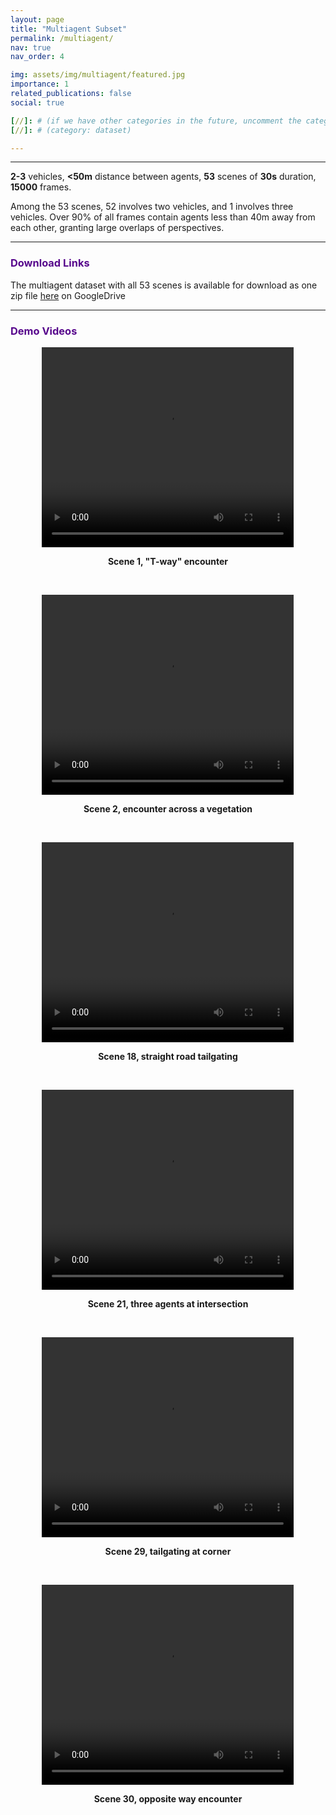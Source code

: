 ```yaml
---
layout: page
title: "Multiagent Subset"
permalink: /multiagent/
nav: true
nav_order: 4

img: assets/img/multiagent/featured.jpg
importance: 1
related_publications: false
social: true

[//]: # (if we have other categories in the future, uncomment the category bellow. Change "enable_project_categories" to true in config.yml as well)
[//]: # (category: dataset)

---
```


---
**2-3** vehicles, **<50m** distance between agents, **53** scenes of **30s** duration, **15000** frames.

Among the 53 scenes, 52 involves two vehicles, and 1 involves three vehicles. 
Over 90% of all frames contain agents less than 40m away from each other, granting large overlaps of perspectives.

---
### <span style="font-weight: bold; color:#57068c">Download Links</span>

The multiagent dataset with all 53 scenes is available for download as one zip file [here](https://drive.google.com/drive/folders/10aA0mcsXqNKnt1Mr8jYex8C_zzHng3Ia?usp=sharing) on GoogleDrive

---

### <span style="font-weight: bold; color:#57068c">Demo Videos</span>
<p style="text-align: center;">
<video width="80%" height="320" preload="auto" controls>
  <source src="/MARS/assets/img/multiagent/videos/1.mp4" type="video/webm">
</video>

<p style="text-align: center;">
    <span style="font-weight: bold;">Scene 1, "T-way" encounter</span>
</p>
<br/>

<p style="text-align: center;">
    <video width="80%" height="320" preload="auto" controls>
      <source src="/MARS/assets/img/multiagent/videos/2.mp4" type="video/webm">
    </video>
</p>

<p style="text-align: center;">
    <span style="font-weight: bold;">Scene 2, encounter across a vegetation</span>
</p>
<br/>

<p style="text-align: center;">
    <video width="80%" height="320" preload="auto" controls>
      <source src="/MARS/assets/img/multiagent/videos/18.mp4" type="video/webm">
    </video>
</p>

<p style="text-align: center;">
    <span style="font-weight: bold;">Scene 18, straight road tailgating</span>
</p>
<br/>

<p style="text-align: center;">
    <video width="80%" height="320" preload="auto" controls>
      <source src="/MARS/assets/img/multiagent/videos/21.mp4" type="video/webm">
    </video>
</p>

<p style="text-align: center;">
    <span style="font-weight: bold;">Scene 21, three agents at intersection</span>
</p>
<br/>

<p style="text-align: center;">
    <video width="80%" height="320" preload="auto" controls>
      <source src="/MARS/assets/img/multiagent/videos/29.mp4" type="video/webm">
    </video>
</p>

<p style="text-align: center;">
    <span style="font-weight: bold;">Scene 29, tailgating at corner</span>
</p>
<br/>

<p style="text-align: center;">
    <video width="80%" height="320" preload="auto" controls>
      <source src="/MARS/assets/img/multiagent/videos/30.mp4" type="video/webm">
    </video>
</p>

<p style="text-align: center;">
    <span style="font-weight: bold;">Scene 30, opposite way encounter</span>
</p>
<br/>
